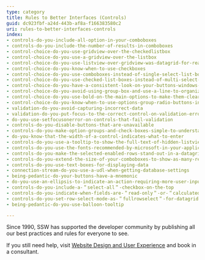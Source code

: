 ```yaml
---
type: category
title: Rules to Better Interfaces (Controls)
guid: dc923fbf-a24d-443b-af8a-f166383580c2
uri: rules-to-better-interfaces-controls
index:
- controls-do-you-include-all-option-in-your-comboboxes
- controls-do-you-include-the-number-of-results-in-comboboxes
- control-choice-do-you-use-gridview-over-the-checkedlistbox
- control-choice-do-you-use-a-gridview-over-the-listbox
- control-choice-do-you-use-listview-over-gridview-was-datagrid-for-readonly-windows-forms-only
- control-choice-do-you-know-when-to-use-checkboxes
- control-choice-do-you-use-comboboxes-instead-of-single-select-list-boxes
- control-choice-do-you-use-checked-list-boxes-instead-of-multi-select-list-boxes
- control-choice-do-you-have-a-consistent-look-on-your-buttons-windows-forms-only
- control-choice-do-you-avoid-using-group-box-and-use-a-line-to-organize-your-form
- control-choice-do-you-use-bold-on-the-main-options-to-make-them-clearer
- control-choice-do-you-know-when-to-use-options-group-radio-buttons-instead-of-combobox
- validation-do-you-avoid-capturing-incorrect-data
- validation-do-you-put-focus-to-the-correct-control-on-validation-error
- do-you-use-setfocusonerror-on-controls-that-fail-validation
- controls-do-you-disable-buttons-that-are-unavailable
- controls-do-you-make-option-groups-and-check-boxes-simple-to-understand
- do-you-know-that-the-width-of-a-control-indicates-what-to-enter
- controls-do-you-use-a-tooltip-to-show-the-full-text-of-hidden-listview-data
- controls-do-you-use-the-fonts-recommended-by-microsoft-in-your-application-windows-forms-only
- controls-do-you-make-the-selected-enabled-rows-stand-out-in-a-datagrid
- controls-do-you-extend-the-size-of-your-comboboxes-to-show-as-many-results-as-possible-windows-forms-only
- controls-do-you-use-text-boxes-for-displaying-data
- connection-stream-do-you-use-a-udl-when-getting-database-settings
- being-pedantic-do-your-buttons-have-a-mnemonic
- do-you-use-an-ellipsis-to-indicate-an-action-requiring-more-user-input
- controls-do-you-include-a-＂select-all＂-checkbox-on-the-top
- controls-do-you-indicate-when-fields-are-＂read-only＂-or-＂calculated＂
- controls-do-you-set-row-select-mode-as-＂fullrowselect＂-for-datagridview-if-it-is-read-only-(windows-forms-only)
- being-pedantic-do-you-use-balloon-tooltip

---
```

Since 1990, SSW has supported the developer community by publishing all our best practices and rules for everyone to see.

If you still need help, visit [Website Design and User Experience](http&#58;//www.ssw.com.au/ssw/Consulting/WebsiteDesignAndUserExperience.aspx) and book in a consultant.

